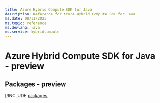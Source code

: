```yaml
---
title: Azure Hybrid Compute SDK for Java
description: Reference for Azure Hybrid Compute SDK for Java
ms.date: 08/11/2025
ms.topic: reference
ms.devlang: java
ms.service: hybridcompute
---
```

# Azure Hybrid Compute SDK for Java - preview
## Packages - preview
[!INCLUDE [packages](hybrid-compute-index.md)]